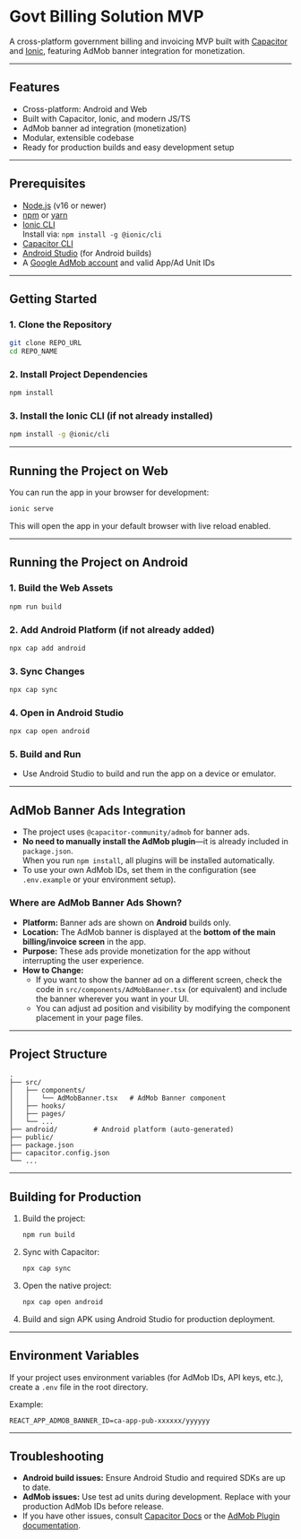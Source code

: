 # Govt Billing Solution MVP

A cross-platform government billing and invoicing MVP built with [Capacitor](https://capacitorjs.com/) and [Ionic](https://ionicframework.com/), featuring AdMob banner integration for monetization.

---

## Features

- Cross-platform: Android and Web
- Built with Capacitor, Ionic, and modern JS/TS
- AdMob banner ad integration (monetization)
- Modular, extensible codebase
- Ready for production builds and easy development setup

---

## Prerequisites

- [Node.js](https://nodejs.org/) (v16 or newer)
- [npm](https://www.npmjs.com/) or [yarn](https://yarnpkg.com/)
- [Ionic CLI](https://ionicframework.com/docs/cli)  
  Install via: `npm install -g @ionic/cli`
- [Capacitor CLI](https://capacitorjs.com/docs/getting-started)
- [Android Studio](https://developer.android.com/studio) (for Android builds)
- A [Google AdMob account](https://admob.google.com/home/) and valid App/Ad Unit IDs

---

## Getting Started

### 1. Clone the Repository

```bash
git clone REPO_URL
cd REPO_NAME
```

### 2. Install Project Dependencies

```bash
npm install
```

### 3. Install the Ionic CLI (if not already installed)

```bash
npm install -g @ionic/cli
```

---

## Running the Project on Web

You can run the app in your browser for development:

```bash
ionic serve
```

This will open the app in your default browser with live reload enabled.

---

## Running the Project on Android

### 1. Build the Web Assets

```bash
npm run build
```

### 2. Add Android Platform (if not already added)

```bash
npx cap add android
```

### 3. Sync Changes

```bash
npx cap sync
```

### 4. Open in Android Studio

```bash
npx cap open android
```

### 5. Build and Run

- Use Android Studio to build and run the app on a device or emulator.

---

## AdMob Banner Ads Integration

- The project uses `@capacitor-community/admob` for banner ads.
- **No need to manually install the AdMob plugin**—it is already included in `package.json`.  
  When you run `npm install`, all plugins will be installed automatically.
- To use your own AdMob IDs, set them in the configuration (see `.env.example` or your environment setup).

### **Where are AdMob Banner Ads Shown?**

- **Platform:** Banner ads are shown on **Android** builds only.
- **Location:** The AdMob banner is displayed at the **bottom of the main billing/invoice screen** in the app.
- **Purpose:** These ads provide monetization for the app without interrupting the user experience.
- **How to Change:**  
  - If you want to show the banner ad on a different screen, check the code in `src/components/AdMobBanner.tsx` (or equivalent) and include the banner wherever you want in your UI.
  - You can adjust ad position and visibility by modifying the component placement in your page files.

---

## Project Structure

```
.
├── src/
│   ├── components/
│   │   └── AdMobBanner.tsx   # AdMob Banner component
│   ├── hooks/
│   ├── pages/
│   └── ...
├── android/         # Android platform (auto-generated)
├── public/
├── package.json
├── capacitor.config.json
└── ...
```

---

## Building for Production

1. Build the project:
    ```bash
    npm run build
    ```
2. Sync with Capacitor:
    ```bash
    npx cap sync
    ```
3. Open the native project:
    ```bash
    npx cap open android
    ```
4. Build and sign APK using Android Studio for production deployment.

---

## Environment Variables

If your project uses environment variables (for AdMob IDs, API keys, etc.), create a `.env` file in the root directory.

Example:
```env
REACT_APP_ADMOB_BANNER_ID=ca-app-pub-xxxxxx/yyyyyy
```

---

## Troubleshooting

- **Android build issues:** Ensure Android Studio and required SDKs are up to date.
- **AdMob issues:** Use test ad units during development. Replace with your production AdMob IDs before release.
- If you have other issues, consult [Capacitor Docs](https://capacitorjs.com/docs/) or the [AdMob Plugin documentation](https://github.com/capacitor-community/admob).

